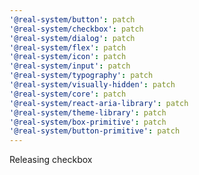 ```yaml
---
'@real-system/button': patch
'@real-system/checkbox': patch
'@real-system/dialog': patch
'@real-system/flex': patch
'@real-system/icon': patch
'@real-system/input': patch
'@real-system/typography': patch
'@real-system/visually-hidden': patch
'@real-system/core': patch
'@real-system/react-aria-library': patch
'@real-system/theme-library': patch
'@real-system/box-primitive': patch
'@real-system/button-primitive': patch
---
```


Releasing checkbox
